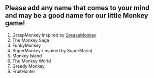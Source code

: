 
## Please add any name that comes to your mind and may be a good name for our little Monkey game!

1. GraspMonkey inspired by [GreaseMonkey](https://addons.mozilla.org/en-US/firefox/addon/greasemonkey/)
2. The Monkey Saga
3. FunkyMonkey
4. SuperMonkey (inspired by SuperMario)
5. Monkey Island
6. The Monkey World
7. Greedy Monkey
8. FruitHunter
